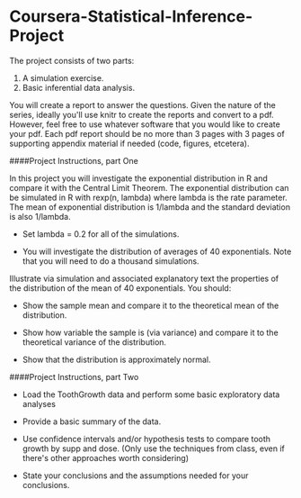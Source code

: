 # Coursera-Statistical-Inference-Project

The project consists of two parts:

1. A simulation exercise.
2. Basic inferential data analysis.

You will create a report to answer the questions. Given the nature of the series, ideally you'll use knitr to create the reports and convert to a pdf. However, feel free to use whatever software that you would like to create your pdf.
Each pdf report should be no more than 3 pages with 3 pages of supporting appendix material if needed (code, figures, etcetera).



####Project Instructions, part One

In this project you will investigate the exponential distribution in R and compare it with the Central Limit Theorem. The exponential distribution can be simulated in R with rexp(n, lambda) where lambda is the rate parameter. The mean of exponential distribution is 1/lambda and the standard deviation is also 1/lambda.

* Set lambda = 0.2 for all of the simulations.

* You will investigate the distribution of averages of 40 exponentials. Note that you will need to do a thousand simulations.

Illustrate via simulation and associated explanatory text the properties of the distribution of the mean of 40 exponentials. You should:


* Show the sample mean and compare it to the theoretical mean of the distribution.

* Show how variable the sample is (via variance) and compare it to the theoretical variance of the distribution.

* Show that the distribution is approximately normal.



####Project Instructions, part Two

* Load the ToothGrowth data and perform some basic exploratory data analyses

* Provide a basic summary of the data.

* Use confidence intervals and/or hypothesis tests to compare tooth growth by supp and dose. (Only use the techniques from class, even if there's other approaches worth considering)

* State your conclusions and the assumptions needed for your conclusions.